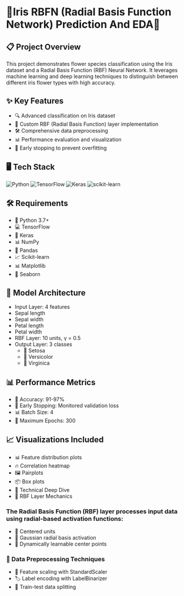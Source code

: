 # 🪻Iris RBFN (Radial Basis Function Network) Prediction And EDA🌷

## 📋 Project Overview

This project demonstrates flower species classification using the Iris dataset and a Radial Basis Function (RBF) Neural Network. It leverages machine learning and deep learning techniques to distinguish between different iris flower types with high accuracy.

## ✨ Key Features

- 🔍 Advanced classification on Iris dataset
- 🧠 Custom RBF (Radial Basis Function) layer implementation
- 🛠 Comprehensive data preprocessing
- 📊 Performance evaluation and visualization
- 🚀 Early stopping to prevent overfitting

## 🖥 Tech Stack

![Python](https://img.shields.io/badge/Python-3.7+-blue?logo=python)
![TensorFlow](https://img.shields.io/badge/TensorFlow-2.x-orange?logo=tensorflow)
![Keras](https://img.shields.io/badge/Keras-2.x-red?logo=keras)
![scikit-learn](https://img.shields.io/badge/scikit--learn-Latest-green?logo=scikit-learn)

## 🛠 Requirements

- 🐍 Python 3.7+
- 💻 TensorFlow
- 🧮 Keras
- 📊 NumPy
- 🐼 Pandas
- 📈 Scikit-learn
- 📊 Matplotlib
- 🎨 Seaborn


## 🧠 Model Architecture
* Input Layer: 4 features
* Sepal length
* Sepal width
* Petal length
* Petal width
* RBF Layer: 10 units, γ = 0.5
* Output Layer: 3 classes
  * 🌼 Setosa
  * 🌷 Versicolor
  * 🌺 Virginica
 
## 📊 Performance Metrics
* 🎯 Accuracy: 91-97%
* 🛑 Early Stopping: Monitored validation loss
* 📊 Batch Size: 4
* 🔄 Maximum Epochs: 300

## 📈 Visualizations Included
* 📊 Feature distribution plots
* 🔥 Correlation heatmap
* 🖼 Pairplots
* 📦 Box plots
* 🔬 Technical Deep Dive
* 🧩 RBF Layer Mechanics


### The Radial Basis Function (RBF) layer processes input data using radial-based activation functions:
* 📍 Centered units
* 🌈 Gaussian radial basis activation
* 🔬 Dynamically learnable center points
### 🧹 Data Preprocessing Techniques
* 📏 Feature scaling with StandardScaler
* 🏷 Label encoding with LabelBinarizer
* 🔀 Train-test data splitting

